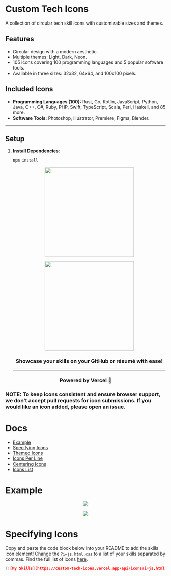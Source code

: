 # Custom Tech Icons

A collection of circular tech skill icons with customizable sizes and themes.

## Features

- Circular design with a modern aesthetic.
- Multiple themes: Light, Dark, Neon.
- 105 icons covering 100 programming languages and 5 popular software tools.
- Available in three sizes: 32x32, 64x64, and 100x100 pixels.

## Included Icons

- **Programming Languages (100):** Rust, Go, Kotlin, JavaScript, Python, Java, C++, C#, Ruby, PHP, Swift, TypeScript, Scala, Perl, Haskell, and 85 more.
- **Software Tools:** Photoshop, Illustrator, Premiere, Figma, Blender.

---

## Setup

1. **Install Dependencies**:
   ```bash
   npm install
   ```
   <p align="center"><img align="center" width="280" src="./.github/text-logo-dark.svg#gh-dark-mode-only"/></p>
   <p align="center"><img align="center" width="280" src="./.github/text-logo-light.svg#gh-light-mode-only"/></p>
   <h3 align="center">Showcase your skills on your GitHub or résumé with ease!</h3>
   <hr>

<h3 align="center">Powered by Vercel 🚀</h3>

<h3>NOTE: To keep icons consistent and ensure browser support, we don’t accept pull requests for icon submissions. If you would like an icon added, please open an issue.</h3>

# Docs

- [Example](#example)
- [Specifying Icons](#specifying-icons)
- [Themed Icons](#themed-icons)
- [Icons Per Line](#icons-per-line)
- [Centering Icons](#centering-icons)
- [Icons List](#icons-list)

# Example

<p align="center"><img align="center" src="./.github/example-dark.png#gh-dark-mode-only"/></p>
<p align="center"><img align="center" src="./.github/example-light.png#gh-light-mode-only"/></p>

# Specifying Icons

Copy and paste the code block below into your README to add the skills icon element! Change the `?i=js,html,css` to a list of your skills separated by commas. Find the full list of icons [here](#icons-list).

```md
[![My Skills](https://custom-tech-icons.vercel.app/api/icons?i=js,html,css,wasm)](https://custom-tech-icons.vercel.app)
```
